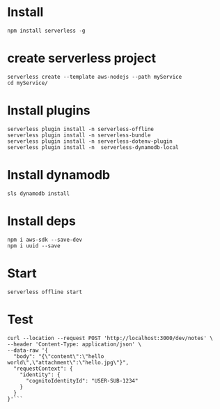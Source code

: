  # Install
 ```npm install serverless -g```

 # create serverless project
```
serverless create --template aws-nodejs --path myService
cd myService/
```

# Install plugins

```
serverless plugin install -n serverless-offline
serverless plugin install -n serverless-bundle
serverless plugin install -n serverless-dotenv-plugin
serverless plugin install -n  serverless-dynamodb-local
```
# Install dynamodb

```
sls dynamodb install
```

# Install deps

```
npm i aws-sdk --save-dev
npm i uuid --save
```

# Start

```
serverless offline start
```

# Test
```
curl --location --request POST 'http://localhost:3000/dev/notes' \
--header 'Content-Type: application/json' \
--data-raw '{
  "body": "{\"content\":\"hello world\",\"attachment\":\"hello.jpg\"}",
  "requestContext": {
    "identity": {
      "cognitoIdentityId": "USER-SUB-1234"
    }
  }
}'```